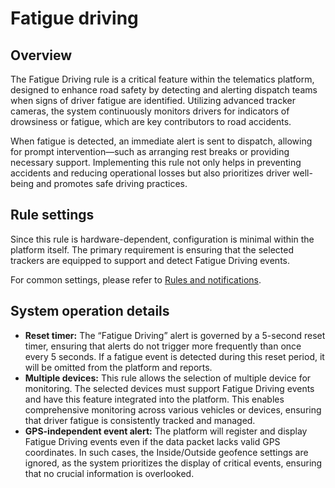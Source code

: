 # Fatigue driving

## Overview

The Fatigue Driving rule is a critical feature within the telematics platform, designed to enhance road safety by detecting and alerting dispatch teams when signs of driver fatigue are identified. Utilizing advanced tracker cameras, the system continuously monitors drivers for indicators of drowsiness or fatigue, which are key contributors to road accidents.

When fatigue is detected, an immediate alert is sent to dispatch, allowing for prompt intervention—such as arranging rest breaks or providing necessary support. Implementing this rule not only helps in preventing accidents and reducing operational losses but also prioritizes driver well-being and promotes safe driving practices.

## Rule settings

Since this rule is hardware-dependent, configuration is minimal within the platform itself. The primary requirement is ensuring that the selected trackers are equipped to support and detect Fatigue Driving events.

For common settings, please refer to [Rules and notifications](../).

## System operation details

* **Reset timer:** The “Fatigue Driving” alert is governed by a 5-second reset timer, ensuring that alerts do not trigger more frequently than once every 5 seconds. If a fatigue event is detected during this reset period, it will be omitted from the platform and reports.
* **Multiple devices:** This rule allows the selection of multiple device for monitoring. The selected devices must support Fatigue Driving events and have this feature integrated into the platform. This enables comprehensive monitoring across various vehicles or devices, ensuring that driver fatigue is consistently tracked and managed.
* **GPS-independent event alert:** The platform will register and display Fatigue Driving events even if the data packet lacks valid GPS coordinates. In such cases, the Inside/Outside geofence settings are ignored, as the system prioritizes the display of critical events, ensuring that no crucial information is overlooked.
